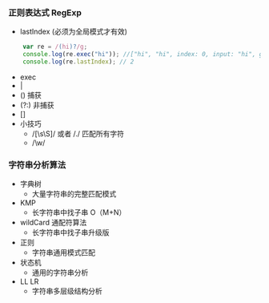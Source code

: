 
### 正则表达式 RegExp

+ lastIndex (必须为全局模式才有效)

```Javascript
    var re = /(hi)?/g;
    console.log(re.exec("hi")); //["hi", "hi", index: 0, input: "hi", groups: undefined]
    console.log(re.lastIndex); // 2
```

+ exec
+ |
+ () 捕获
+ (?:) 非捕获
+ []
+ 小技巧
  + /[\s\S]/ 或者 /./ 匹配所有字符
  + /\w/

### 字符串分析算法

+ 字典树
  + 大量字符串的完整匹配模式
+ KMP
  + 长字符串中找子串 O（M+N）
+ wildCard 通配符算法
  + 长字符串中找子串升级版
+ 正则
  + 字符串通用模式匹配
+ 状态机
  + 通用的字符串分析
+ LL LR
  + 字符串多层级结构分析

